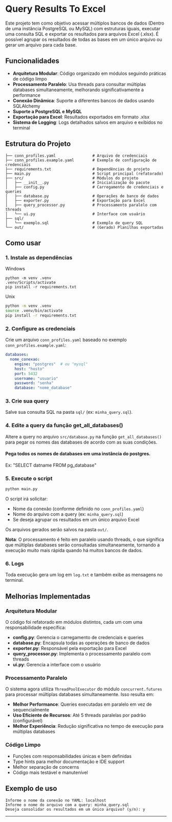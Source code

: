 # Query Results To Excel

Este projeto tem como objetivo acessar múltiplos bancos de dados (Dentro de uma instância PostgreSQL ou MySQL) com estruturas iguais, executar uma consulta SQL e exportar os resultados para arquivos Excel (.xlsx). É possível agrupar os resultados de todas as bases em um único arquivo ou gerar um arquivo para cada base.

## Funcionalidades
- **Arquitetura Modular**: Código organizado em módulos seguindo práticas de código limpo
- **Processamento Paralelo**: Usa threads para consultar múltiplas databases simultaneamente, melhorando significativamente a performance
- **Conexão Dinâmica**: Suporte a diferentes bancos de dados usando SQLAlchemy
- **Suporte a PostgreSQL e MySQL**
- **Exportação para Excel**: Resultados exportados em formato .xlsx
- **Sistema de Logging**: Logs detalhados salvos em arquivo e exibidos no terminal

## Estrutura do Projeto
```
├── conn_profiles.yaml                # Arquivo de credenciais
├── conn_profiles.example.yaml        # Exemplo de configuração de credenciais
├── requirements.txt                  # Dependências do projeto
├── main.py                           # Script principal (refatorado)
├── src/                              # Módulos do projeto
│   ├── __init__.py                   # Inicialização do pacote
│   ├── config.py                     # Carregamento de credenciais e queries
│   ├── database.py                   # Operações de banco de dados
│   ├── exporter.py                   # Exportação para Excel
│   ├── query_processor.py            # Processamento paralelo com threads
│   └── ui.py                         # Interface com usuário
├── sql/
│   └── exemplo.sql                   # Exemplo de query SQL
└── out/                              # (Gerado) Planilhas exportadas
```

## Como usar

### 1. Instale as dependências
Windows
```
python -m venv .venv
.venv/Scripts/activate
pip install -r requirements.txt
```
Unix
```bash
python -m venv .venv
source .venv/bin/activate
pip install -r requirements.txt
```
### 2. Configure as credenciais
Crie um arquivo `conn_profiles.yaml` baseado no exemplo `conn_profiles.example.yaml`:
```yaml
databases:
  nome_conexao:
    engine: "postgres"  # ou "mysql"
    host: "hosto"
    port: 5432
    username: "usuario"
    password: "senha"
    database: "nome_database"
```

### 3. Crie sua query
Salve sua consulta SQL na pasta `sql/` (ex: `minha_query.sql`).


### 4. Edite a query da função get_all_databases()
Altere a query no arquivo `src/database.py` na função `get_all_databases()` para pegar os nomes das databases de acordo com as suas condições.

#### Pega todos os nomes de databases em uma instância do postgres.
Ex: "SELECT datname FROM pg_database" 

### 5. Execute o script
```bash
python main.py
```

O script irá solicitar:
- Nome da conexão (conforme definido no `conn_profiles.yaml`)
- Nome do arquivo com a query (ex: `minha_query.sql`)
- Se deseja agrupar os resultados em um único arquivo Excel

Os arquivos gerados serão salvos na pasta `out/`.

**Nota**: O processamento é feito em paralelo usando threads, o que significa que múltiplas databases serão consultadas simultaneamente, tornando a execução muito mais rápida quando há muitos bancos de dados.

### 6. Logs
Toda execução gera um log  em `log.txt` e também exibe as mensagens no terminal.

## Melhorias Implementadas

### Arquitetura Modular
O código foi refatorado em módulos distintos, cada um com uma responsabilidade específica:
- **config.py**: Gerencia o carregamento de credenciais e queries
- **database.py**: Encapsula todas as operações de banco de dados
- **exporter.py**: Responsável pela exportação para Excel
- **query_processor.py**: Implementa o processamento paralelo com threads
- **ui.py**: Gerencia a interface com o usuário

### Processamento Paralelo
O sistema agora utiliza `ThreadPoolExecutor` do módulo `concurrent.futures` para processar múltiplas databases simultaneamente. Isso resulta em:
- **Melhor Performance**: Queries executadas em paralelo em vez de sequencialmente
- **Uso Eficiente de Recursos**: Até 5 threads paralelas por padrão (configurável)
- **Melhor Experiência**: Redução significativa no tempo de execução para múltiplas databases

### Código Limpo
- Funções com responsabilidades únicas e bem definidas
- Type hints para melhor documentação e IDE support
- Melhor separação de concerns
- Código mais testável e manutenível

## Exemplo de uso
```
Informe o nome da conexão no YAML: localhost
Informe o nome do arquivo com a query: minha_query.sql
Deseja consolidar os resultados em um único arquivo? (y/n): y
```

---
